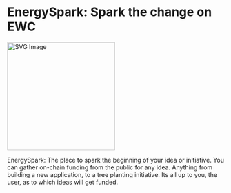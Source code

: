 # EnergySpark: Spark the change on EWC

<img src="https://github.com/Arantuil/EnergySpark/assets/67122764/40c15bbd-a2e9-44d7-b3c4-64059f33c2dd" alt="SVG Image" width="250" height="250">

EnergySpark: The place to spark the beginning of your idea or initiative. You can gather on-chain funding from the public for any idea. Anything from building a new application, to a tree planting initiative. Its all up to you, the user, as to which ideas will get funded.


